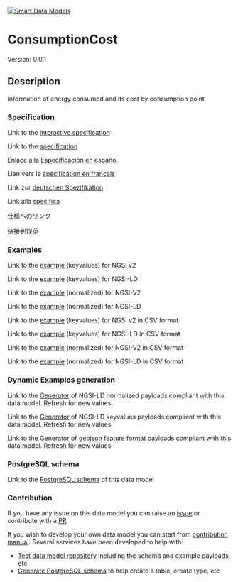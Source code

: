 [![Smart Data Models](https://smartdatamodels.org/wp-content/uploads/2022/01/SmartDataModels_logo.png "Logo")](https://smartdatamodels.org)
# ConsumptionCost
Version: 0.0.1

## Description 

Information of energy consumed and its cost by consumption point
### Specification

Link to the [interactive specification](https://swagger.lab.fiware.org/?url=https://smart-data-models.github.io/dataModel.Consumption/ConsumptionCost/swagger.yaml)

Link to the [specification](https://github.com/smart-data-models/dataModel.Consumption/blob/master/ConsumptionCost/doc/spec.md)

Enlace a la [Especificación en español](https://github.com/smart-data-models/dataModel.Consumption/blob/master/ConsumptionCost/doc/spec_ES.md)

Lien vers le [spécification en français](https://github.com/smart-data-models/dataModel.Consumption/blob/master/ConsumptionCost/doc/spec_FR.md)

Link zur [deutschen Spezifikation](https://github.com/smart-data-models/dataModel.Consumption/blob/master/ConsumptionCost/doc/spec_DE.md)

Link alla [specifica](https://github.com/smart-data-models/dataModel.Consumption/blob/master/ConsumptionCost/doc/spec_IT.md)

[仕様へのリンク](https://github.com/smart-data-models/dataModel.Consumption/blob/master/ConsumptionCost/doc/spec_JA.md)

[链接到规范](https://github.com/smart-data-models/dataModel.Consumption/blob/master/ConsumptionCost/doc/spec_ZH.md)
### Examples

Link to the [example](https://smart-data-models.github.io/dataModel.Consumption/ConsumptionCost/examples/example.json) (keyvalues) for NGSI v2

Link to the [example](https://smart-data-models.github.io/dataModel.Consumption/ConsumptionCost/examples/example.jsonld) (keyvalues) for NGSI-LD

Link to the [example](https://smart-data-models.github.io/dataModel.Consumption/ConsumptionCost/examples/example-normalized.json) (normalized) for NGSI-V2

Link to the [example](https://smart-data-models.github.io/dataModel.Consumption/ConsumptionCost/examples/example-normalized.jsonld) (normalized) for NGSI-LD

Link to the [example](https://smart-data-models.github.io/dataModel.Consumption/ConsumptionCost/examples/example.json.csv) (keyvalues) for NGSI v2 in CSV format

Link to the [example](https://smart-data-models.github.io/dataModel.Consumption/ConsumptionCost/examples/example.jsonld.csv) (keyvalues) for NGSI-LD in CSV format

Link to the [example](https://smart-data-models.github.io/dataModel.Consumption/ConsumptionCost/examples/example-normalized.json.csv) (normalized) for NGSI-V2 in CSV format

Link to the [example](https://smart-data-models.github.io/dataModel.Consumption/ConsumptionCost/examples/example-normalized.jsonld.csv) (normalized) for NGSI-LD in CSV format
### Dynamic Examples generation

Link to the [Generator](https://smartdatamodels.org/extra/ngsi-ld_generator.php?schemaUrl=https://raw.githubusercontent.com/smart-data-models/dataModel.Consumption/master/ConsumptionCost/schema.json&email=info@smartdatamodels.org) of NGSI-LD normalized payloads compliant with this data model. Refresh for new values

Link to the [Generator](https://smartdatamodels.org/extra/ngsi-ld_generator_keyvalues.php?schemaUrl=https://raw.githubusercontent.com/smart-data-models/dataModel.Consumption/master/ConsumptionCost/schema.json&email=info@smartdatamodels.org) of NGSI-LD keyvalues payloads compliant with this data model. Refresh for new values

Link to the [Generator](https://smartdatamodels.org/extra/geojson_features_generator.php?schemaUrl=https://raw.githubusercontent.com/smart-data-models/dataModel.Consumption/master/ConsumptionCost/schema.json&email=info@smartdatamodels.org) of geojson feature format payloads compliant with this data model. Refresh for new values
### PostgreSQL schema

Link to the [PostgreSQL schema](https://smart-data-models.github.io/dataModel.Consumption/ConsumptionCost/schema.sql) of this data model
### Contribution

 If you have any issue on this data model you can raise an [issue](https://github.com/smart-data-models/dataModel.Consumption/issues)  or contribute with a [PR](https://github.com/smart-data-models/dataModel.Consumption/pulls)

 If you wish to develop your own data model you can start from [contribution manual](https://bit.ly/contribution_manual). Several services have been developed to help with: 
 - [Test data model repository](https://smartdatamodels.org/index.php/data-models-contribution-api/) including the schema and example payloads, etc
 - [Generate PostgreSQL schema](https://smartdatamodels.org/index.php/sql-service/) to help create a table, create type, etc